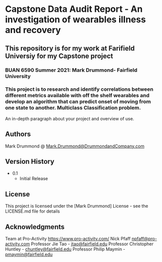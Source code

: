 # Capstone Data Audit Report - An investigation of wearables illness and recovery

##  This repository is for my work at Farifield Universiy for my Capstone project
###  BUAN 6590 Summer 2021: Mark Drummond- Fairfield University

### This project is to research and identify correlations between different metrics available with off the shelf wearables and develop an algorithm that can predict onset of moving from one state to another. Multiclass Classification problem.


An in-depth paragraph about your project and overview of use.


## Authors
Mark Drummond @  Mark.Drummond@DrummondandCompany.com


## Version History

* 0.1
    * Initial Release

## License

This project is licensed under the [Mark Drummond] License - see the LICENSE.md file for details

## Acknowledgments
Team at Pro-Activity https://www.pro-activity.com/
Nick Pfaff npfaff@pro-activity.com 
Professor Jie Tao - jtao@fairfield.edu
Professor Christopher Huntley - chuntley@fairfield.edu
Professor Philip Maymin - pmaymin@fairfield.edu

